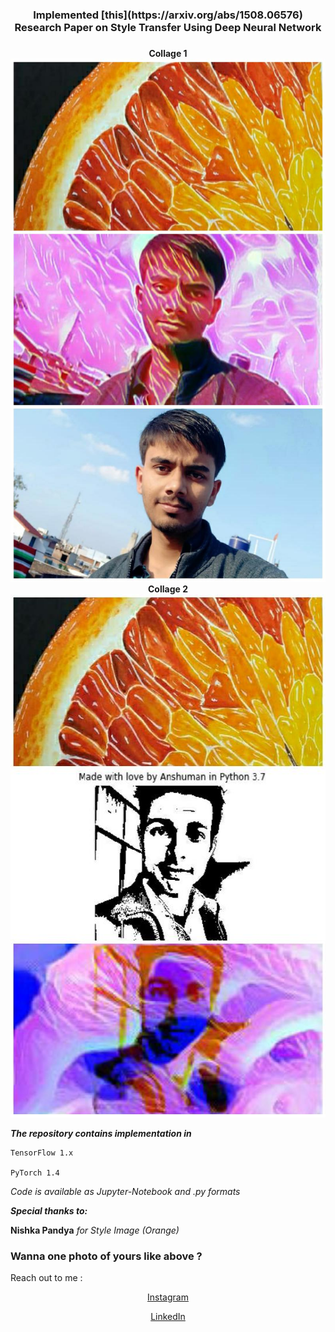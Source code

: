 <center><h3> Implemented [this](https://arxiv.org/abs/1508.06576) Research Paper on Style Transfer Using Deep Neural Network <h3></center>

<center><B>Collage 1</B></center>
<center><img src="src/collage1.jpeg" style="width:542px;height:837px;"></center>
<center><B>Collage 2</B></center>
<center><img src="src/collage2.jpeg" style="width:542px;height:837px;">
  </center>
  
<B><I>The repository contains implementation in</I></B>
    
    TensorFlow 1.x
    
    PyTorch 1.4
  

<I>Code is available as Jupyter-Notebook and .py formats</I>


<B><I>Special thanks to:</I></B>
  
  <B>Nishka Pandya</B>
  <I>for Style Image (Orange)</I>
 
 
<h3> Wanna one photo of yours like above ? </h3>

Reach out to me :
<center>
  
[Instagram](https://www.instagram.com/kanpuriyanawab/)

  
[LinkedIn](https://www.linkedin.com/in/anshuman-mishra-89b014195)

</center>


  

  
